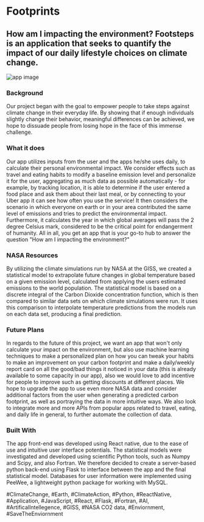 # Footprints

## How am I impacting the environment? Footsteps is an application that seeks to quantify the impact of our daily lifestyle choices on climate change.

![app image](https://sa-2019.s3.amazonaws.com/media/images/Footsteps_VHW0LGd.width-800.jpg)

### Background 

Our project began with the goal to empower people to take steps against climate change in their everyday life. By showing that if enough individuals slightly change their behavior, meaningful differences can be achieved, we hope to dissuade people from losing hope in the face of this immense challenge. 

### What it does 

Our app utilizes inputs from the user and the apps he/she uses daily, to calculate their personal environmental impact. We consider effects such as travel and eating habits to modify a baseline emission level and personalize it for the user, aggregating as much data as possible automatically - for example, by tracking location, it is able to determine if the user entered a food place and ask them about their last meal, or by connecting to your Uber app it can see how often you use the service! It then considers the scenario in which everyone on earth or in your area contributed the same level of emissions and tries to predict the environmental impact. Furthermore, it calculates the year in which global averages will pass the 2 degree Celsius mark, considered to be the critical point for endangerment of humanity. All in all, you get an app that is your go-to hub to answer the question "How am I impacting the environment?" 

### NASA Resources

By utilizing the climate simulations run by NASA at the GISS, we created a statistical model to extrapolate future changes in global temperature based on a given emission level, calculated from applying the users estimated emissions to the world population. The statistical model is based on a discrete integral of the Carbon Dioxide concentration function, which is then compared to similar data sets on which climate simulations were run. It uses this comparison to interpolate temperature predictions from the models run on each data set, producing a final prediction.

### Future Plans

In regards to the future of this project, we want an app that won't only calculate your impact on the environment, but also use machine learning techniques to make a personalized plan on how you can tweak your habits to make an improvement on your carbon footprint and make a daily/weekly report card on all the good/bad things it noticed in your data (this is already available to some capacity in our app), also we would love to add incentive for people to improve such as getting discounts at different places. We hope to upgrade the app to use even more NASA data and consider additional factors from the user when generating a predicted carbon footprint, as well as portraying the data in more intuitive ways. We also look to integrate more and more APIs from popular apps related to travel, eating, and daily life in general, to further automate the collection of data. 

### Built With

The app front-end was developed using React native, due to the ease of use and intuitive user interface potentials. The statistical models were investigated and developed using scientific Python tools, such as Numpy and Scipy, and also Fortran. We therefore decided to create a server-based python back-end using Flask to interface between the app and the final statistical model. Databases for user information were implemented using PeeWee, a lightweight python package for working with MySQL. 

#ClimateChange, #Earth, #ClimateAction, #Python, #ReactNative, #Application, #JavaScript, #React, #Flask, #Fortran, #AI, #ArtificalIntellegence, #GISS, #NASA CO2 data, #Enviornment, #SaveTheEnviornment 